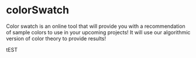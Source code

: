 # colorSwatch
Color swatch is an online tool that will provide you with a recommendation of sample colors to use in your upcoming projects! It will use our algorithmic version of color theory to provide results!

tEST

